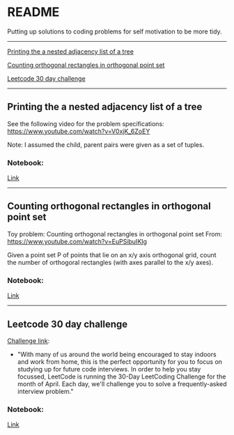 # README

Putting up solutions to coding problems for self motivation to be more tidy.


---

[Printing the a nested adjacency list of a tree](#treeprint)


[Counting orthogonal rectangles in orthogonal point set](#rect)

[Leetcode 30 day challenge](#leetcode)


---


## <a name="treeprint">Printing the a nested adjacency list of a tree</a>


See the following video for the problem specifications: https://www.youtube.com/watch?v=V0xjK_6ZoEY

Note: I assumed the child, parent pairs were given as a set of tuples.



### Notebook:
[Link](https://github.com/iurrutia/ToyProblems/blob/master/PrintingTree.ipynb
) 


---
## <a name="rect">Counting orthogonal rectangles in orthogonal point set</a>



Toy problem: Counting orthogonal rectangles in orthogonal point set
From: https://www.youtube.com/watch?v=EuPSibuIKIg

Given a point set P of points that lie on an x/y axis orthogonal grid, count the number of orthogoral rectangles (with axes parallel to the x/y axes).

### Notebook:
[Link](https://github.com/iurrutia/ToyProblems/blob/master/CountingRectangles.ipynb)  

---
## <a name="leetcode">Leetcode 30 day challenge</a>

[Challenge link](https://leetcode.com/explore/featured/card/30-day-leetcoding-challenge/):

- "With many of us around the world being encouraged to stay indoors and work from home, this is the perfect opportunity for you to focus on studying up for future code interviews. In order to help you stay focussed, LeetCode is running the 30-Day LeetCoding Challenge for the month of April. Each day, we'll challenge you to solve a frequently-asked interview problem."


### Notebook:
[Link](https://github.com/iurrutia/ToyProblems/blob/master/leetcode30d.ipynb)  